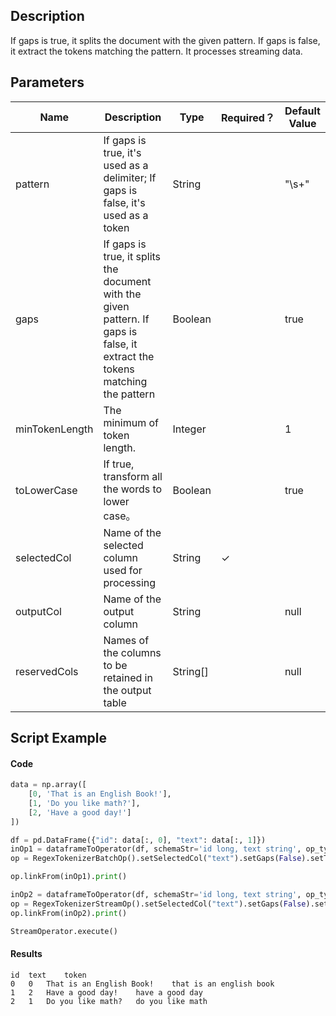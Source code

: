 ## Description
If gaps is true, it splits the document with the given pattern. If gaps is false, it extract the tokens matching the
 pattern.
 It processes streaming data.

## Parameters
| Name | Description | Type | Required？ | Default Value |
| --- | --- | --- | --- | --- |
| pattern | If gaps is true, it's used as a delimiter; If gaps is false, it's used as a token | String |  | "\\s+" |
| gaps | If gaps is true, it splits the document with the given pattern. If gaps is false, it extract the tokens matching the pattern | Boolean |  | true |
| minTokenLength | The minimum of token length. | Integer |  | 1 |
| toLowerCase | If true, transform all the words to lower case。 | Boolean |  | true |
| selectedCol | Name of the selected column used for processing | String | ✓ |  |
| outputCol | Name of the output column | String |  | null |
| reservedCols | Names of the columns to be retained in the output table | String[] |  | null |


## Script Example
#### Code
```python
data = np.array([
    [0, 'That is an English Book!'],
    [1, 'Do you like math?'],
    [2, 'Have a good day!']
])

df = pd.DataFrame({"id": data[:, 0], "text": data[:, 1]})
inOp1 = dataframeToOperator(df, schemaStr='id long, text string', op_type='batch')
op = RegexTokenizerBatchOp().setSelectedCol("text").setGaps(False).setToLowerCase(True).setOutputCol("token").setPattern("\\w+")

op.linkFrom(inOp1).print()

inOp2 = dataframeToOperator(df, schemaStr='id long, text string', op_type='stream')
op = RegexTokenizerStreamOp().setSelectedCol("text").setGaps(False).setToLowerCase(True).setOutputCol("token").setPattern("\\w+")
op.linkFrom(inOp2).print()

StreamOperator.execute()
```

#### Results

```
id	text	token
0	0	That is an English Book!	that is an english book
1	2	Have a good day!	have a good day
2	1	Do you like math?	do you like math

```


